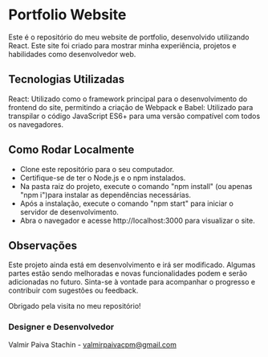 # Portfolio Website
Este é o repositório do meu website de portfolio, desenvolvido utilizando React. Este site foi criado para mostrar minha experiência, projetos e habilidades como desenvolvedor web.

## Tecnologias Utilizadas
React: Utilizado como o framework principal para o desenvolvimento do frontend do site, permitindo a criação de 
Webpack e Babel: Utilizado para transpilar o código JavaScript ES6+ para uma versão compatível com todos os navegadores.

## Como Rodar Localmente
- Clone este repositório para o seu computador.
- Certifique-se de ter o Node.js e o npm instalados.
- Na pasta raiz do projeto, execute o comando "npm install" (ou apenas "npm i")para instalar as dependências necessárias.
- Após a instalação, execute o comando "npm start" para iniciar o servidor de desenvolvimento.
- Abra o navegador e acesse http://localhost:3000 para visualizar o site.

## Observações
Este projeto ainda está em desenvolvimento e irá ser modificado. Algumas partes estão sendo melhoradas e novas funcionalidades podem e serão adicionadas no futuro. Sinta-se à vontade para acompanhar o progresso e contribuir com sugestões ou feedback.

Obrigado pela visita no meu repositório!

### Designer e Desenvolvedor
Valmir Paiva Stachin - valmirpaivacpm@gmail.com
